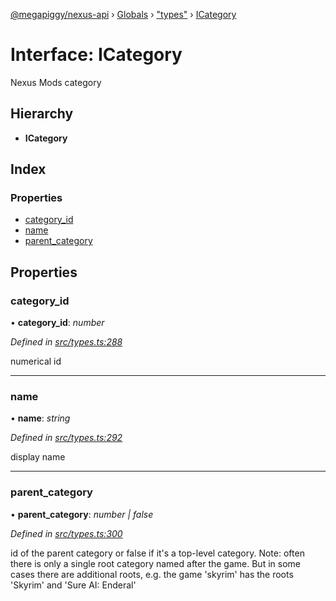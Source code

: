 [@megapiggy/nexus-api](../README.md) › [Globals](../globals.md) › ["types"](../modules/_types_.md) › [ICategory](_types_.icategory.md)

# Interface: ICategory

Nexus Mods category

## Hierarchy

* **ICategory**

## Index

### Properties

* [category_id](_types_.icategory.md#category_id)
* [name](_types_.icategory.md#name)
* [parent_category](_types_.icategory.md#parent_category)

## Properties

###  category_id

• **category_id**: *number*

*Defined in [src/types.ts:288](https://github.com/Nexus-Mods/node-nexus-api/blob/master/src/types.ts#L288)*

numerical id

___

###  name

• **name**: *string*

*Defined in [src/types.ts:292](https://github.com/Nexus-Mods/node-nexus-api/blob/master/src/types.ts#L292)*

display name

___

###  parent_category

• **parent_category**: *number | false*

*Defined in [src/types.ts:300](https://github.com/Nexus-Mods/node-nexus-api/blob/master/src/types.ts#L300)*

id of the parent category or false if it's a top-level
category.
Note: often there is only a single root category named after the game.
But in some cases there are additional roots, e.g. the game 'skyrim' has
the roots 'Skyrim' and 'Sure AI: Enderal'
